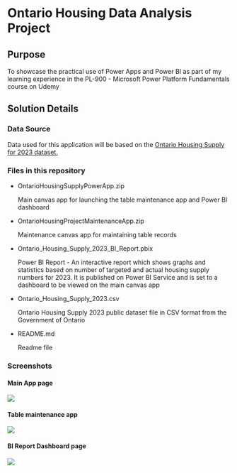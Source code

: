 <H1>Ontario Housing Data Analysis Project</H1>
<H2>Purpose</H2>
<p>To showcase the practical use of Power Apps and Power BI as part of my learning experience in the PL-900 - Microsoft Power Platform Fundamentals course on Udemy</p>
<H2>Solution Details</H2>

<H3>Data Source</H3>
  <p>
    Data used for this application will be based on the 
    <a href="https://data.ontario.ca/dataset/ontario-s-housing-supply-progress/resource/c922b5b4-9850-40c8-b905-afc3aaa347c0">Ontario Housing Supply for 2023 dataset.</a>
  </p>

<H3>Files in this repository</H3>
  <ul>
    <li>
      OntarioHousingSupplyPowerApp.zip
      <p>Main canvas app for launching the table maintenance app and Power BI dashboard</p>
    </li>
    <li>
      OntarioHousingProjectMaintenanceApp.zip
      <p>Maintenance canvas app for maintaining table records</p>
    </li>
    <li>
      Ontario_Housing_Supply_2023_BI_Report.pbix
      <p>
        Power BI Report - An interactive report which shows graphs and statistics based on number of targeted and actual housing supply numbers for 2023. It is published on Power BI Service and is
        set to a dashboard to be viewed on the main canvas app
      </p>
    </li>
    <li>
      Ontario_Housing_Supply_2023.csv
      <p>
        Ontario Housing Supply 2023 public dataset file in CSV format from the Government of Ontario
      </p>
    </li>
    <li>
      README.md
      <p>Readme file</p>
    </li>
  </ul>
  <H3>Screenshots</H3>
  <H4>Main App page</H4>
  <img src="https://github.com/user-attachments/assets/7fdf54cd-9b34-45a6-a91a-3a1ee799507b"/>
  <H4>Table maintenance app</H4>
  <img src="https://github.com/user-attachments/assets/71c4630a-6a16-489e-9c1e-0f4284fc7d97"/>
  <H4>BI Report Dashboard page</H4>
  <img src="https://github.com/user-attachments/assets/6bb0a739-8249-4ff1-9183-ebbdf4aa83d1"/>



